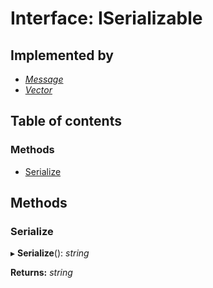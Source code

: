 # Interface: ISerializable

## Implemented by

* [*Message*](../classes/message.md)
* [*Vector*](../classes/vector.md)

## Table of contents

### Methods

- [Serialize](iserializable.md#serialize)

## Methods

### Serialize

▸ **Serialize**(): *string*

**Returns:** *string*
